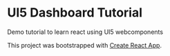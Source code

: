 # UI5 Dashboard Tutorial

Demo tutorial to learn react using UI5 webcomponents

This project was bootstrapped with [Create React App](https://github.com/facebook/create-react-app).
